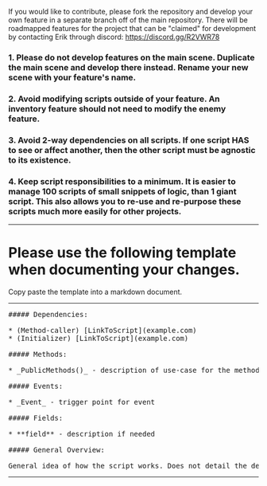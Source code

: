 If you would like to contribute, please fork the repository and develop your own feature in a separate branch off of the main repository.
There will be roadmapped features for the project that can be "claimed" for development by contacting Erik through discord: https://discord.gg/R2VWR78

### 1. Please do not develop features on the main scene. Duplicate the main scene and develop there instead. Rename your new scene with your feature's name.

### 2. Avoid modifying scripts outside of your feature. An inventory feature should not need to modify the enemy feature.

### 3. Avoid 2-way dependencies on all scripts. If one script HAS to see or affect another, then the other script must be agnostic to its existence.

### 4. Keep script responsibilities to a minimum. It is easier to manage 100 scripts of small snippets of logic, than 1 giant script. This also allows you to re-use and re-purpose these scripts much more easily for other projects.

***

# Please use the following template when documenting your changes.
Copy paste the template into a markdown document.

***
<pre>
##### Dependencies:

* (Method-caller) [LinkToScript](example.com)
* (Initializer) [LinkToScript](example.com)

##### Methods:

* _PublicMethods()_ - description of use-case for the method

##### Events:

* _Event_ - trigger point for event

##### Fields:

* **field** - description if needed

##### General Overview:

General idea of how the script works. Does not detail the dependencies.
</pre>

***
